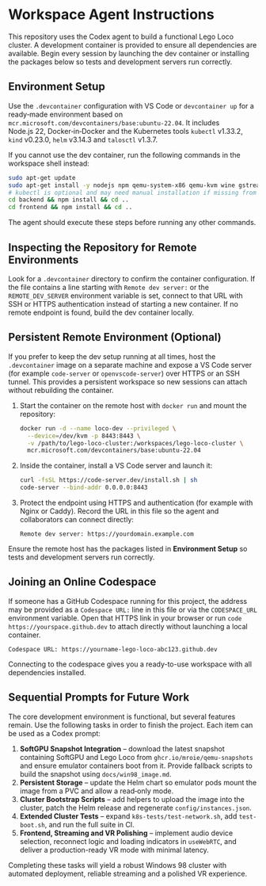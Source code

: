 # Workspace Agent Instructions

This repository uses the Codex agent to build a functional Lego Loco cluster. A development container is provided to ensure all dependencies are available. Begin every session by launching the dev container or installing the packages below so tests and development servers run correctly.

## Environment Setup
Use the `.devcontainer` configuration with VS Code or `devcontainer up` for a ready‑made environment based on `mcr.microsoft.com/devcontainers/base:ubuntu-22.04`. It includes Node.js 22, Docker‑in‑Docker and the Kubernetes tools `kubectl` v1.33.2, `kind` v0.23.0, `helm` v3.14.3 and `talosctl` v1.3.7.

If you cannot use the dev container, run the following commands in the workspace shell instead:

```bash
sudo apt-get update
sudo apt-get install -y nodejs npm qemu-system-x86 qemu-kvm wine gstreamer1.0-tools pulseaudio docker.io tcpdump
# kubectl is optional and may need manual installation if missing from apt
cd backend && npm install && cd ..
cd frontend && npm install && cd ..
```


The agent should execute these steps before running any other commands.

## Inspecting the Repository for Remote Environments
Look for a `.devcontainer` directory to confirm the container configuration. If
the file contains a line starting with `Remote dev server:` or the
`REMOTE_DEV_SERVER` environment variable is set, connect to that URL with SSH or
HTTPS authentication instead of starting a new container. If no remote endpoint
is found, build the dev container locally.

## Persistent Remote Environment (Optional)
If you prefer to keep the dev setup running at all times, host the
`.devcontainer` image on a separate machine and expose a VS Code server
(for example `code-server` or `openvscode-server`) over HTTPS or an SSH
tunnel. This provides a persistent workspace so new sessions can attach
without rebuilding the container.

1. Start the container on the remote host with `docker run` and mount the
   repository:

   ```bash
   docker run -d --name loco-dev --privileged \
     --device=/dev/kvm -p 8443:8443 \
     -v /path/to/lego-loco-cluster:/workspaces/lego-loco-cluster \
     mcr.microsoft.com/devcontainers/base:ubuntu-22.04
   ```

2. Inside the container, install a VS Code server and launch it:

   ```bash
   curl -fsSL https://code-server.dev/install.sh | sh
   code-server --bind-addr 0.0.0.0:8443
   ```

3. Protect the endpoint using HTTPS and authentication (for example with
   Nginx or Caddy). Record the URL in this file so the agent and
   collaborators can connect directly:

   ```
   Remote dev server: https://yourdomain.example.com
   ```

Ensure the remote host has the packages listed in **Environment Setup** so
tests and development servers run correctly.

## Joining an Online Codespace
If someone has a GitHub Codespace running for this project, the address may be
provided as a `Codespace URL:` line in this file or via the `CODESPACE_URL`
environment variable. Open that HTTPS link in your browser or run
`code https://yourspace.github.dev` to attach directly without launching a local
container.

```text
Codespace URL: https://yourname-lego-loco-abc123.github.dev
```

Connecting to the codespace gives you a ready-to-use workspace with all
dependencies installed.

## Sequential Prompts for Future Work
The core development environment is functional, but several features remain. Use the following tasks in order to finish the project. Each item can be used as a Codex prompt:

1. **SoftGPU Snapshot Integration** – download the latest snapshot containing SoftGPU and Lego Loco from `ghcr.io/mroie/qemu-snapshots` and ensure emulator containers boot from it. Provide fallback scripts to build the snapshot using `docs/win98_image.md`.
2. **Persistent Storage** – update the Helm chart so emulator pods mount the image from a PVC and allow a read‑only mode.
3. **Cluster Bootstrap Scripts** – add helpers to upload the image into the cluster, patch the Helm release and regenerate `config/instances.json`.
4. **Extended Cluster Tests** – expand `k8s-tests/test-network.sh`, add `test-boot.sh`, and run the full suite in CI.
5. **Frontend, Streaming and VR Polishing** – implement audio device selection, reconnect logic and loading indicators in `useWebRTC`, and deliver a production-ready VR mode with minimal latency.

Completing these tasks will yield a robust Windows 98 cluster with automated deployment, reliable streaming and a polished VR experience.


